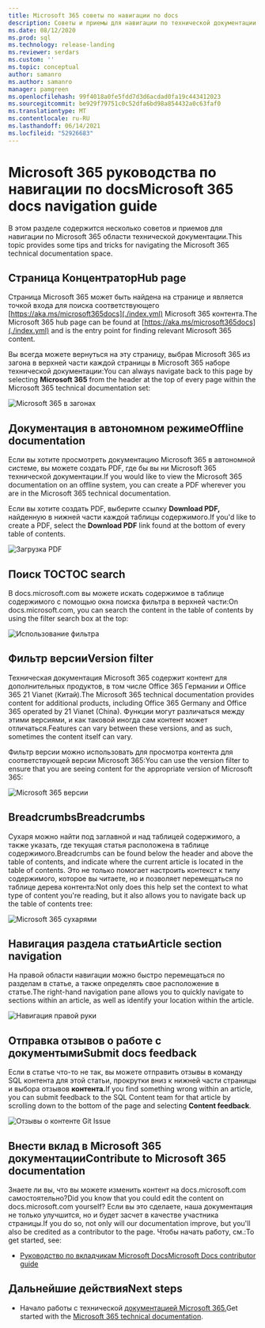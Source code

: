 ```yaml
---
title: Microsoft 365 советы по навигации по docs
description: Советы и приемы для навигации по технической документации Microsoft 365 - объясняет такие вещи, как страница концентратора, таблица контента, загона, а также как использовать сухаря и как использовать фильтр версии.
ms.date: 08/12/2020
ms.prod: sql
ms.technology: release-landing
ms.reviewer: serdars
ms.custom: ''
ms.topic: conceptual
author: samanro
ms.author: samanro
manager: pamgreen
ms.openlocfilehash: 99f4018a0fe5fdd7d3d6acdad0fa19c443412023
ms.sourcegitcommit: be929f79751c0c52dfa6bd98a854432a0c63faf0
ms.translationtype: MT
ms.contentlocale: ru-RU
ms.lasthandoff: 06/14/2021
ms.locfileid: "52926683"
---
```

# <a name="microsoft-365-docs-navigation-guide"></a><span data-ttu-id="38b6d-103">Microsoft 365 руководства по навигации по docs</span><span class="sxs-lookup"><span data-stu-id="38b6d-103">Microsoft 365 docs navigation guide</span></span>

<span data-ttu-id="38b6d-104">В этом разделе содержится несколько советов и приемов для навигации по Microsoft 365 области технической документации.</span><span class="sxs-lookup"><span data-stu-id="38b6d-104">This topic provides some tips and tricks for navigating the Microsoft 365 technical documentation space.</span></span>  

## <a name="hub-page"></a><span data-ttu-id="38b6d-105">Страница Концентратор</span><span class="sxs-lookup"><span data-stu-id="38b6d-105">Hub page</span></span>

<span data-ttu-id="38b6d-106">Страница Microsoft 365 может быть найдена на странице и является точкой входа для поиска соответствующего [https://aka.ms/microsoft365docs](./index.yml) Microsoft 365 контента.</span><span class="sxs-lookup"><span data-stu-id="38b6d-106">The Microsoft 365 hub page can be found at [https://aka.ms/microsoft365docs](./index.yml) and is the entry point for finding relevant Microsoft 365 content.</span></span>

<span data-ttu-id="38b6d-107">Вы всегда можете вернуться на эту  страницу, выбрав Microsoft 365 из загона в верхней части каждой страницы в Microsoft 365 наборе технической документации:</span><span class="sxs-lookup"><span data-stu-id="38b6d-107">You can always navigate back to this page by selecting **Microsoft 365** from the header at the top of every page within the Microsoft 365 technical documentation set:</span></span>

![Microsoft 365 в загонах](media/m365-header-cursor.png)

## <a name="offline-documentation"></a><span data-ttu-id="38b6d-109">Документация в автономном режиме</span><span class="sxs-lookup"><span data-stu-id="38b6d-109">Offline documentation</span></span>

<span data-ttu-id="38b6d-110">Если вы хотите просмотреть документацию Microsoft 365 в автономной системе, вы можете создать PDF, где бы вы ни Microsoft 365 технической документации.</span><span class="sxs-lookup"><span data-stu-id="38b6d-110">If you would like to view the Microsoft 365 documentation on an offline system, you can create a PDF wherever you are in the Microsoft 365 technical documentation.</span></span>

<span data-ttu-id="38b6d-111">Если вы хотите создать PDF, выберите ссылку **Download PDF,** найденную в нижней части каждой таблицы содержимого.</span><span class="sxs-lookup"><span data-stu-id="38b6d-111">If you'd like to create a PDF, select the **Download PDF** link found at the bottom of every table of contents.</span></span>

![Загрузка PDF](media/m365-download-pdf-cursor.png)

## <a name="toc-search"></a><span data-ttu-id="38b6d-113">Поиск TOC</span><span class="sxs-lookup"><span data-stu-id="38b6d-113">TOC search</span></span> 
<span data-ttu-id="38b6d-114">В docs.microsoft.com вы можете искать содержимое в таблице содержимого с помощью окна поиска фильтра в верхней части:</span><span class="sxs-lookup"><span data-stu-id="38b6d-114">On docs.microsoft.com, you can search the content in the table of contents by using the filter search box at the top:</span></span>

![Использование фильтра](media/m365-filter-by-title.png)

## <a name="version-filter"></a><span data-ttu-id="38b6d-116">Фильтр версии</span><span class="sxs-lookup"><span data-stu-id="38b6d-116">Version filter</span></span>
<span data-ttu-id="38b6d-117">Техническая документация Microsoft 365 содержит контент для дополнительных продуктов, в том числе Office 365 Германии и Office 365 21 Vianet (Китай).</span><span class="sxs-lookup"><span data-stu-id="38b6d-117">The Microsoft 365 technical documentation provides content for additional products, including Office 365 Germany and Office 365 operated by 21 Vianet (China).</span></span> <span data-ttu-id="38b6d-118">Функции могут различаться между этими версиями, и как таковой иногда сам контент может отличаться.</span><span class="sxs-lookup"><span data-stu-id="38b6d-118">Features can vary between these versions, and as such, sometimes the content itself can vary.</span></span>

<span data-ttu-id="38b6d-119">Фильтр версии можно использовать для просмотра контента для соответствующей версии Microsoft 365:</span><span class="sxs-lookup"><span data-stu-id="38b6d-119">You can use the version filter to ensure that you are seeing content for the appropriate version of Microsoft 365:</span></span>

![Microsoft 365 версии](media/m365-version-filter.png)

## <a name="breadcrumbs"></a><span data-ttu-id="38b6d-121">Breadcrumbs</span><span class="sxs-lookup"><span data-stu-id="38b6d-121">Breadcrumbs</span></span>

<span data-ttu-id="38b6d-122">Сухаря можно найти под заглавной и над таблицей содержимого, а также указать, где текущая статья расположена в таблице содержимого.</span><span class="sxs-lookup"><span data-stu-id="38b6d-122">Breadcrumbs can be found below the header and above the table of contents, and indicate where the current article is located in the table of contents.</span></span>  <span data-ttu-id="38b6d-123">Это не только помогает настроить контекст к типу содержимого, которое вы читаете, но и позволяет перемещаться по таблице дерева контента:</span><span class="sxs-lookup"><span data-stu-id="38b6d-123">Not only does this help set the context to what type of content you're reading, but it also allows you to navigate back up the table of contents tree:</span></span>

![Microsoft 365 сухарями](media/m365-breadcrumb.png)

## <a name="article-section-navigation"></a><span data-ttu-id="38b6d-125">Навигация раздела статьи</span><span class="sxs-lookup"><span data-stu-id="38b6d-125">Article section navigation</span></span>

<span data-ttu-id="38b6d-126">На правой области навигации можно быстро перемещаться по разделам в статье, а также определять свое расположение в статье.</span><span class="sxs-lookup"><span data-stu-id="38b6d-126">The right-hand navigation pane allows you to quickly navigate to sections within an article, as well as identify your location within the article.</span></span>  

![Навигация правой руки](media/m365-article-sections.png)

## <a name="submit-docs-feedback"></a><span data-ttu-id="38b6d-128">Отправка отзывов о работе с документыми</span><span class="sxs-lookup"><span data-stu-id="38b6d-128">Submit docs feedback</span></span>

<span data-ttu-id="38b6d-129">Если в статье что-то не так, вы можете отправить отзывы в команду SQL контента для этой статьи, прокрутки вниз к нижней части страницы и выбора отзывов **контента.**</span><span class="sxs-lookup"><span data-stu-id="38b6d-129">If you find something wrong within an article, you can submit feedback to the SQL Content team for that article by scrolling down to the bottom of the page and selecting **Content feedback**.</span></span>

![Отзывы о контенте Git Issue](media/m365-article-feedback.png)

## <a name="contribute-to-microsoft-365-documentation"></a><span data-ttu-id="38b6d-131">Внести вклад в Microsoft 365 документации</span><span class="sxs-lookup"><span data-stu-id="38b6d-131">Contribute to Microsoft 365 documentation</span></span>

<span data-ttu-id="38b6d-132">Знаете ли вы, что вы можете изменить контент на docs.microsoft.com самостоятельно?</span><span class="sxs-lookup"><span data-stu-id="38b6d-132">Did you know that you could edit the content on docs.microsoft.com yourself?</span></span> <span data-ttu-id="38b6d-133">Если вы это сделаете, наша документация не только улучшится, но и будет засчет в качестве участника страницы.</span><span class="sxs-lookup"><span data-stu-id="38b6d-133">If you do so, not only will our documentation improve, but you'll also be credited as a contributor to the page.</span></span> <span data-ttu-id="38b6d-134">Чтобы начать работу, см.:</span><span class="sxs-lookup"><span data-stu-id="38b6d-134">To get started, see:</span></span>

- [<span data-ttu-id="38b6d-135">Руководство по вкладчикам Microsoft Docs</span><span class="sxs-lookup"><span data-stu-id="38b6d-135">Microsoft Docs contributor guide</span></span>](/contribute/)

## <a name="next-steps"></a><span data-ttu-id="38b6d-136">Дальнейшие действия</span><span class="sxs-lookup"><span data-stu-id="38b6d-136">Next steps</span></span>

- <span data-ttu-id="38b6d-137">Начало работы с технической [документацией Microsoft 365.](index.yml)</span><span class="sxs-lookup"><span data-stu-id="38b6d-137">Get started with the [Microsoft 365 technical documentation](index.yml).</span></span>